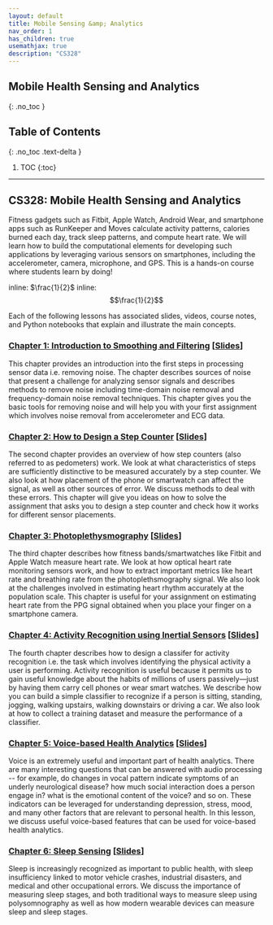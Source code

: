 ```yaml
---
layout: default
title: Mobile Sensing &amp; Analytics
nav_order: 1
has_children: true
usemathjax: true
description: "CS328"
---
```

## Mobile Health Sensing and Analytics
{: .no_toc }

## Table of Contents
{: .no_toc .text-delta }

1. TOC
{:toc}
---

## CS328: Mobile Health Sensing and Analytics

Fitness gadgets such as ​Fitbit​, ​Apple Watch,​ ​Android Wear,​ and smartphone apps such as ​RunKeeper​ and M​oves​ calculate activity patterns, calories burned each day, track sleep patterns, and compute heart rate. We will learn how to build the computational elements for developing such applications by leveraging various sensors on smartphones, including the accelerometer, camera, microphone, and GPS. This is a hands-on course where students learn by doing! 

inline: $\frac{1}{2}$
inline: $$\frac{1}{2}$$

<!---
### Introduction

#### [[Introduction slides](https://drive.google.com/file/d/1j2wEaVO-UGrN5gIUIbTZGTM6q670wJwG/view?usp=drive_link)]

<iframe width="320" height="240" src="https://www.youtube.com/embed/BtvTFG5fEHE" title="YouTube video player" frameborder="0" allow="accelerometer; autoplay; clipboard-write; encrypted-media; gyroscope; picture-in-picture" allowfullscreen></iframe>

#### Preliminaries: Python Basics [[html](CS328_Python_Basics.html)] [[ipynb](https://colab.research.google.com/drive/1hheScRsp3Dy-mkJ1xu-EMPPwyhMAbytN?usp=sharing#scrollTo=0uJ1tEU1CtpR)]
This notebook gives you an introduction to the main building blocks that will be useful for class including working with multidimensional arrays in [Numpy](https://numpy.org/) and visualizations using  using [Matplotlib](https://matplotlib.org/), a powerful visualization library. Open this notebook, learn about creating basic charts, and try to build some of your own. 
--->

Each of the following lessons has associated slides, videos, course notes, and Python notebooks that explain and illustrate the main concepts.

### [Chapter 1: Introduction to Smoothing and Filtering](chapter1-noise/chapter1.html)  [[Slides](https://drive.google.com/file/d/1jo4hHP76vGtyNnOeWMaLCT0mmdynV-Nd/view?usp=drive_link)]
This chapter provides an introduction into the first steps in processing sensor data i.e. removing noise. The chapter describes sources of noise that present a challenge for analyzing sensor signals and describes methods to remove noise including time-domain noise removal and frequency-domain noise removal techniques. This chapter gives you the basic tools for removing noise and will help you with your first assignment which involves noise removal from accelerometer and ECG data.

### [Chapter 2: How to Design a Step Counter](chapter2-steps/chapter2.html)  [[Slides](https://drive.google.com/file/d/1joGfgzsmzz55cQmhGwQvQImarvfrmdbF/view?usp=drive_link)]
The second chapter provides an overview of how step counters (also referred to as pedometers) work. We look at what characteristics of steps are sufficiently distinctive to be measured accurately by a step counter. We also look at how placement of the phone or smartwatch can affect the signal, as well as other sources of error. We discuss methods to deal with these errors. This chapter will give you ideas on how to solve the assignment that asks you to design a step counter and check how it works for different sensor placements.

### [Chapter 3: Photoplethysmography](chapter4-heartrhythm/chapter4.html)  [[Slides](https://drive.google.com/file/d/0Bw0KEeNzOgzFLWpBMnV5cHNCYzA/view?usp=sharing&resourcekey=0-wID7JSxr1I4jmcmoAzvfgw)]
The third chapter describes how fitness bands/smartwatches like Fitbit and Apple Watch measure heart rate. We look at how optical heart rate monitoring sensors work, and how to extract important metrics like heart rate and breathing rate from the photoplethsmography signal. We also look at the challenges involved in estimating heart rhythm accurately at the population scale. This chapter is useful for your assignment on estimating heart rate from the PPG signal obtained when you place your finger on a smartphone camera.

### [Chapter 4: Activity Recognition using Inertial Sensors](chapter3-activityrecognition/chapter3.html)  [[Slides](https://drive.google.com/file/d/0Bw0KEeNzOgzFZnhUN1p2dW1XOUk/view?usp=sharing&resourcekey=0-n1aXmftU7ipvCZAFdq0UpA)]
The fourth chapter describes how to design a classifer for activity recognition i.e. the task which involves identifying the physical activity a user is performing. Activity recognition is useful because it permits us to gain useful knowledge about the habits of millions of users passively—just by having them carry cell phones or wear smart watches. We describe how you can build a simple classifier to recognize if a person is sitting, standing, jogging, walking upstairs, walking downstairs or driving a car. We also look at how to collect a training dataset and measure the performance of a classifier.

### [Chapter 5: Voice-based Health Analytics](chapter5-voiceanalytics/chapter5.html) [[Slides](https://drive.google.com/file/d/0Bw0KEeNzOgzFRm13c3NqREdxTUU/view?usp=sharing&resourcekey=0-m5VIqT4c3JBhd4kykBkIPA)]
Voice is an extremely useful and important part of health analytics. There are many interesting questions that can be answered with audio processing -- for example, do changes in vocal pattern indicate symptoms of an underly neurological disease? how much social interaction does a person engage in? what is the emotional content of the voice? and so on. These indicators can be leveraged for understanding depression, stress, mood, and many other factors that are relevant to personal health. In this lesson, we discuss useful voice-based features that can be used for voice-based health analytics.

### [Chapter 6: Sleep Sensing](chapter6-sleepsensing/chapter6.html) [[Slides](https://drive.google.com/file/d/1PC-8H7l06iG9JCHh6s1a29TE6jStaZMx/view?usp=sharing)]
Sleep is increasingly recognized as important to public health, with sleep insufficiency linked to motor vehicle crashes, industrial disasters, and medical and other occupational errors. We discuss the importance of measuring sleep stages, and both traditional ways to measure sleep using polysomnography as well as how modern wearable devices can measure sleep and sleep stages.






